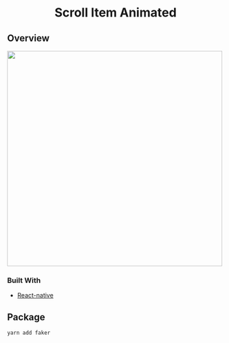 <h1 align="center">Scroll Item Animated</h1>

## Overview

<img src="src/assets/animated.gif" height="500">

### Built With

- [React-native](https://reactnative.dev/)


## Package


```
yarn add faker
```
